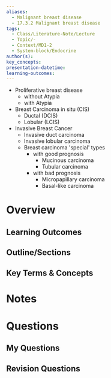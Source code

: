 ```yaml
---
aliases:
  - Malignant breast disease
  - 17.3.2 Malignant breast disease
tags:
  - Class/Literature-Note/Lecture
  - Topic/-
  - Context/MD1-2
  - System-block/Endocrine
author(s):
key_concepts:
presentation-datetime:
learning-outcomes:
---
```


- Proliferative breast disease
	- without Atypia
	- with Atypia
- Breast Carcinoma in situ (CIS)
	- Ductal (DCIS)
	- Lobular (LCIS)
- Invasive Breast Cancer
	- Invasive duct carcinoma
	- Invasive lobular carcinoma
	- Breast carcinoma 'special' types
		- with good prognosis
			- Mucinous carcinoma
			- Tubular carcinoma
		- with bad prognosis
			- Micropapillary carcinoma
			- Basal-like carcinoma
# Overview
## Learning Outcomes

## Outline/Sections

## Key Terms & Concepts


# Notes


# Questions

## My Questions
## Revision Questions




